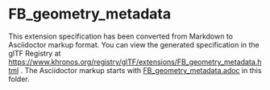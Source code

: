 <!--
Copyright 2022 The Khronos Group Inc.
SPDX-License-Identifier: LicenseRef-KhronosSpecCopyright
-->

# FB_geometry_metadata

This extension specification has been converted from Markdown to Asciidoctor markup format.
You can view the generated specification in the glTF Registry at
https://www.khronos.org/registry/glTF/extensions/FB_geometry_metadata.html .
The Asciidoctor markup starts with [FB_geometry_metadata.adoc](FB_geometry_metadata.adoc) in this folder.
